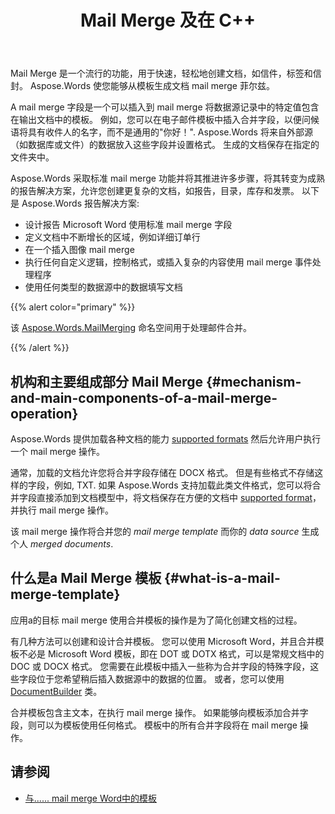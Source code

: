 ﻿---
title: Mail Merge 及在 C++
second_title: Aspose.Words 为 C++
articleTitle: Mail Merge 及报告
linktitle: Mail Merge 及报告
type: docs
description: "Mail Merge 是一个流行的功能，用于快速创建文档使用 C++. Aspose.Words 为 C++ 采取标准 mail merge 功能并将其推进许多步骤，将其转变为成熟的报告解决方案，允许您创建更复杂的文档，如报告，目录，库存和发票。"
keywords: "how to use mail merge c++"
weight: 30
url: /zh/cpp/mail-merge-and-reporting/
---

Mail Merge 是一个流行的功能，用于快速，轻松地创建文档，如信件，标签和信封。 Aspose.Words 使您能够从模板生成文档 mail merge 菲尔兹。

A mail merge 字段是一个可以插入到 mail merge 将数据源记录中的特定值包含在输出文档中的模板。 例如，您可以在电子邮件模板中插入合并字段，以便问候语将具有收件人的名字，而不是通用的"你好！". Aspose.Words 将来自外部源（如数据库或文件）的数据放入这些字段并设置格式。 生成的文档保存在指定的文件夹中。

Aspose.Words 采取标准 mail merge 功能并将其推进许多步骤，将其转变为成熟的报告解决方案，允许您创建更复杂的文档，如报告，目录，库存和发票。 以下是 Aspose.Words 报告解决方案:

- 设计报告 Microsoft Word 使用标准 mail merge 字段
- 定义文档中不断增长的区域，例如详细订单行
- 在一个插入图像 mail merge
- 执行任何自定义逻辑，控制格式，或插入复杂的内容使用 mail merge 事件处理程序
- 使用任何类型的数据源中的数据填写文档

{{% alert color="primary" %}}

该 [Aspose.Words.MailMerging](https://reference.aspose.com/words/cpp/aspose.words.mailmerging/) 命名空间用于处理邮件合并。

{{% /alert %}}

## 机构和主要组成部分 Mail Merge {#mechanism-and-main-components-of-a-mail-merge-operation}

Aspose.Words 提供加载各种文档的能力 [supported formats](https://reference.aspose.com/words/cpp/aspose.words/loadformat/) 然后允许用户执行一个 mail merge 操作。

通常，加载的文档允许您将合并字段存储在 DOCX 格式。 但是有些格式不存储这样的字段，例如, TXT. 如果 Aspose.Words 支持加载此类文件格式，您可以将合并字段直接添加到文档模型中，将文档保存在方便的文档中 [supported format](https://reference.aspose.com/words/cpp/aspose.words/saveformat/)，并执行 mail merge 操作。

该 mail merge 操作将合并您的 *mail merge template* 而你的 *data source* 生成个人 *merged documents*.

## 什么是a Mail Merge 模板 {#what-is-a-mail-merge-template}

应用a的目标 mail merge 使用合并模板的操作是为了简化创建文档的过程。

有几种方法可以创建和设计合并模板。 您可以使用 Microsoft Word，并且合并模板不必是 Microsoft Word 模板，即在 DOT 或 DOTX 格式，可以是常规文档中的 DOC 或 DOCX 格式。 您需要在此模板中插入一些称为合并字段的特殊字段，这些字段位于您希望稍后插入数据源中的数据的位置。 或者，您可以使用 [DocumentBuilder](https://reference.aspose.com/words/cpp/aspose.words/documentbuilder/) 类。

合并模板包含主文本，在执行 mail merge 操作。 如果能够向模板添加合并字段，则可以为模板使用任何格式。 模板中的所有合并字段将在 mail merge 操作。


## 请参阅

- [与...... mail merge Word中的模板](https://docs.microsoft.com/en-us/power-platform/admin/work-mail-merge-templates)
